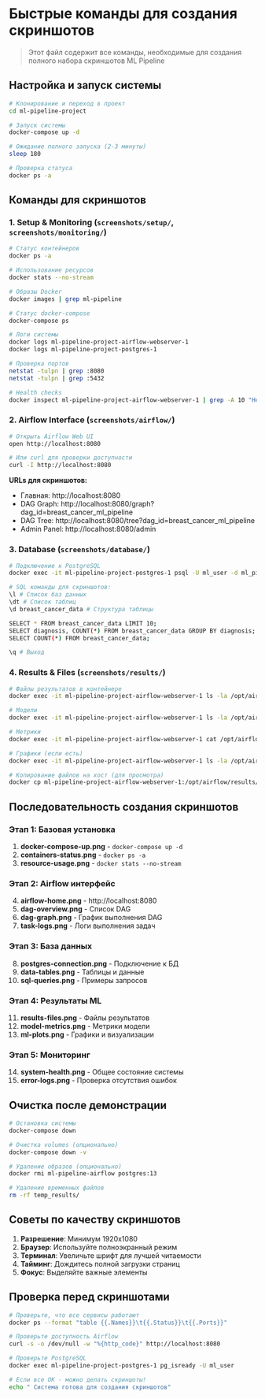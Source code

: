 # Быстрые команды для создания скриншотов

> Этот файл содержит все команды, необходимые для создания полного набора скриншотов ML Pipeline

## Настройка и запуск системы

```bash
# Клонирование и переход в проект
cd ml-pipeline-project

# Запуск системы
docker-compose up -d

# Ожидание полного запуска (2-3 минуты)
sleep 180

# Проверка статуса
docker ps -a
```

## Команды для скриншотов

### 1. Setup & Monitoring (`screenshots/setup/`, `screenshots/monitoring/`)

```bash
# Статус контейнеров
docker ps -a

# Использование ресурсов
docker stats --no-stream

# Образы Docker
docker images | grep ml-pipeline

# Статус docker-compose
docker-compose ps

# Логи системы
docker logs ml-pipeline-project-airflow-webserver-1
docker logs ml-pipeline-project-postgres-1

# Проверка портов
netstat -tulpn | grep :8080
netstat -tulpn | grep :5432

# Health checks
docker inspect ml-pipeline-project-airflow-webserver-1 | grep -A 10 "Health"
```

### 2. Airflow Interface (`screenshots/airflow/`)

```bash
# Открыть Airflow Web UI
open http://localhost:8080

# Или curl для проверки доступности
curl -I http://localhost:8080
```

**URLs для скриншотов:**
- Главная: http://localhost:8080
- DAG Graph: http://localhost:8080/graph?dag_id=breast_cancer_ml_pipeline
- DAG Tree: http://localhost:8080/tree?dag_id=breast_cancer_ml_pipeline
- Admin Panel: http://localhost:8080/admin

### 3. Database (`screenshots/database/`)

```bash
# Подключение к PostgreSQL
docker exec -it ml-pipeline-project-postgres-1 psql -U ml_user -d ml_pipeline

# SQL команды для скриншотов:
\l # Список баз данных
\dt # Список таблиц
\d breast_cancer_data # Структура таблицы

SELECT * FROM breast_cancer_data LIMIT 10;
SELECT diagnosis, COUNT(*) FROM breast_cancer_data GROUP BY diagnosis;
SELECT COUNT(*) FROM breast_cancer_data;

\q # Выход
```

### 4. Results & Files (`screenshots/results/`)

```bash
# Файлы результатов в контейнере
docker exec -it ml-pipeline-project-airflow-webserver-1 ls -la /opt/airflow/results/

# Модели
docker exec -it ml-pipeline-project-airflow-webserver-1 ls -la /opt/airflow/results/models/

# Метрики
docker exec -it ml-pipeline-project-airflow-webserver-1 cat /opt/airflow/results/metrics/model_metrics.json

# Графики (если есть)
docker exec -it ml-pipeline-project-airflow-webserver-1 ls -la /opt/airflow/results/plots/

# Копирование файлов на хост (для просмотра)
docker cp ml-pipeline-project-airflow-webserver-1:/opt/airflow/results/. ./temp_results/
```

## Последовательность создания скриншотов

### Этап 1: Базовая установка
1. **docker-compose-up.png** - `docker-compose up -d`
2. **containers-status.png** - `docker ps -a`
3. **resource-usage.png** - `docker stats --no-stream`

### Этап 2: Airflow интерфейс
4. **airflow-home.png** - http://localhost:8080
5. **dag-overview.png** - Список DAG
6. **dag-graph.png** - График выполнения DAG
7. **task-logs.png** - Логи выполнения задач

### Этап 3: База данных
8. **postgres-connection.png** - Подключение к БД
9. **data-tables.png** - Таблицы и данные
10. **sql-queries.png** - Примеры запросов

### Этап 4: Результаты ML
11. **results-files.png** - Файлы результатов
12. **model-metrics.png** - Метрики модели
13. **ml-plots.png** - Графики и визуализации

### Этап 5: Мониторинг
14. **system-health.png** - Общее состояние системы
15. **error-logs.png** - Проверка отсутствия ошибок

## Очистка после демонстрации

```bash
# Остановка системы
docker-compose down

# Очистка volumes (опционально)
docker-compose down -v

# Удаление образов (опционально)
docker rmi ml-pipeline-airflow postgres:13

# Удаление временных файлов
rm -rf temp_results/
```

## Советы по качеству скриншотов

1. **Разрешение**: Минимум 1920x1080
2. **Браузер**: Используйте полноэкранный режим
3. **Терминал**: Увеличьте шрифт для лучшей читаемости
4. **Тайминг**: Дождитесь полной загрузки страниц
5. **Фокус**: Выделяйте важные элементы

## Проверка перед скриншотами

```bash
# Проверьте, что все сервисы работают
docker ps --format "table {{.Names}}\t{{.Status}}\t{{.Ports}}"

# Проверьте доступность Airflow
curl -s -o /dev/null -w "%{http_code}" http://localhost:8080

# Проверьте PostgreSQL
docker exec ml-pipeline-project-postgres-1 pg_isready -U ml_user

# Если все OK - можно делать скриншоты!
echo " Система готова для создания скриншотов"
```
